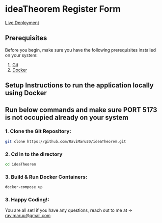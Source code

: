 # ideaTheorem Register Form

[Live Deployment](https://ideatheorem.netlify.app/)

## Prerequisites

Before you begin, make sure you have the following prerequisites installed on your system:

1. [Git](https://git-scm.com/)
2. [Docker](https://www.docker.com/get-started)

## Setup Instructions to run the application locally using Docker
## Run below commands and make sure PORT 5173 is not occupied already on your system

### 1. Clone the Git Repository:

```bash
git clone https://github.com/RaviMaru20/ideaTheorem.git
```

### 2. Cd in to the directory

```bash
cd ideaTheorem
```
### 3. Build & Run Docker Containers:

```bash
docker-compose up
```

### 3. Happy Coding!:

You are all set!
if you have any questions, reach out to me at => ravimaruu@gmail.com
